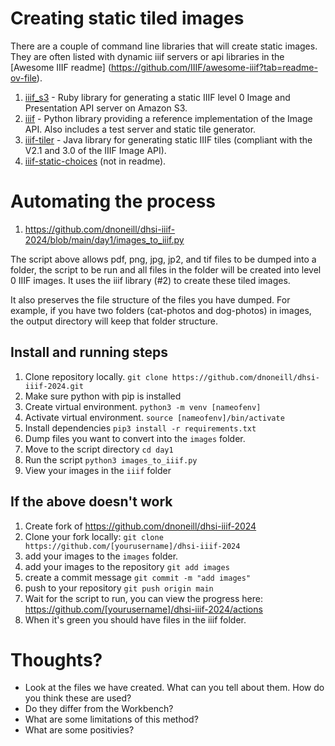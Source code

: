 # Creating static tiled images

There are a couple of command line libraries that will create static images. They are often listed with dynamic iiif servers or api libraries in the [Awesome IIIF readme] (https://github.com/IIIF/awesome-iiif?tab=readme-ov-file).


1. [iiif_s3](https://github.com/cmoa/iiif_s3) - Ruby library for generating a static IIIF level 0 Image and Presentation API server on Amazon S3.
2. [iiif](https://github.com/zimeon/iiif) - Python library providing a reference implementation of the Image API. Also includes a test server and static tile generator.
3. [iiif-tiler](https://github.com/glenrobson/iiif-tiler) - Java library for generating static IIIF tiles (compliant with the V2.1 and 3.0 of the IIIF Image API).
4. [iiif-static-choices](https://github.com/bodleian/iiif-static-choices) (not in readme).


# Automating the process
1. https://github.com/dnoneill/dhsi-iiif-2024/blob/main/day1/images_to_iiif.py

The script above allows pdf, png, jpg, jp2, and tif files to be dumped into a folder, the script to be run and all files in the folder will be created into level 0 IIIF images. It uses the iiif library (#2) to create these tiled images.

It also preserves the file structure of the files you have dumped. For example, if you have two folders (cat-photos and dog-photos) in images, the output directory will keep that folder structure.

## Install and running steps
1. Clone repository locally. `git clone https://github.com/dnoneill/dhsi-iiif-2024.git`
2. Make sure python with pip is installed
3. Create virtual environment. `python3 -m venv [nameofenv]`
4. Activate virtual environment. `source [nameofenv]/bin/activate`
5. Install dependencies `pip3 install -r requirements.txt`
6. Dump files you want to convert into the `images` folder.
7. Move to the script directory `cd day1`
8. Run the script `python3 images_to_iiif.py`
9. View your images in the `iiif` folder

## If the above doesn't work
1. Create fork of https://github.com/dnoneill/dhsi-iiif-2024
2. Clone your fork locally: `git clone https://github.com/[yourusername]/dhsi-iiif-2024`
3. add your images to the `images` folder.
4. add your images to the repository `git add images`
5. create a commit message `git commit -m "add images"`
6. push to your repository `git push origin main`
7. Wait for the script to run, you can view the progress here: https://github.com/[yourusername]/dhsi-iiif-2024/actions
8. When it's green you should have files in the iiif folder.


# Thoughts?
- Look at the files we have created. What can you tell about them. How do you think these are used?
- Do they differ from the Workbench?
- What are some limitations of this method?
- What are some positivies?